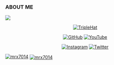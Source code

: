 ### ABOUT ME
![](https://komarev.com/ghpvc/?username=TripleHat)
<p align="center"><a href="https://github.com/TripleHat"><img title="TripleHat" src="https://github-readme-stats.vercel.app/api?username=TripleHat&show_icons=true&include_all_commits=true&theme=chartreuse-dark&cache_seconds=3200"></a>
</p>

<p align="center">
<a href="https://github.com/TripleHat"><img title="GitHub" src="https://img.shields.io/badge/GitHub-TripleHat-black?style=for-the-badge&logo=github"></a>
<a href="https://youtube.com/c/TripleHat"><img title="YouTube" src="https://img.shields.io/badge/YouTube-TripleHat-red?style=for-the-badge&logo=Youtube"></a>
</p>

<p align="center"><a href="https://instagram.com/the3hat"><img title="Instagram" src="https://img.shields.io/badge/INSTAGRAM-lightpink?style=for-the-badge&logo=instagram"></a> <a href="https://twitter.com/Triple_Hat"><img title="Twitter" src="https://img.shields.io/badge/Twitter-blue?style=for-the-badge&logo=twitter"></a>
</p>

[<img src="https://github-profile-trophy.vercel.app/?username=mrx7014&theme=darkhub&no-bg=true&row=1" alt="mrx7014" />](#)
[<img align="center" src="https://github-readme-streak-stats.herokuapp.com/?user=mrx7014&theme=tokyonight_duo" alt="mrx7014" />](#)
